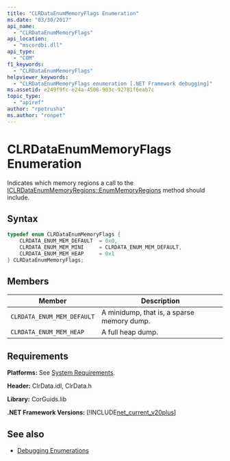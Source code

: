 ```yaml
---
title: "CLRDataEnumMemoryFlags Enumeration"
ms.date: "03/30/2017"
api_name: 
  - "CLRDataEnumMemoryFlags"
api_location: 
  - "mscordbi.dll"
api_type: 
  - "COM"
f1_keywords: 
  - "CLRDataEnumMemoryFlags"
helpviewer_keywords: 
  - "CLRDataEnumMemoryFlags enumeration [.NET Framework debugging]"
ms.assetid: e249f9fc-e24a-4506-903c-92781f6eab7c
topic_type: 
  - "apiref"
author: "rpetrusha"
ms.author: "ronpet"
---
```

# CLRDataEnumMemoryFlags Enumeration
Indicates which memory regions a call to the [ICLRDataEnumMemoryRegions::EnumMemoryRegions](iclrdataenummemoryregions-enummemoryregions-method.md) method should include.  
  
## Syntax  
  
```cpp  
typedef enum CLRDataEnumMemoryFlags {  
    CLRDATA_ENUM_MEM_DEFAULT  = 0x0,  
    CLRDATA_ENUM_MEM_MINI     = CLRDATA_ENUM_MEM_DEFAULT,  
    CLRDATA_ENUM_MEM_HEAP     = 0x1  
} CLRDataEnumMemoryFlags;  
```  
  
## Members  
  
|Member|Description|  
|------------|-----------------|  
|`CLRDATA_ENUM_MEM_DEFAULT`|A minidump, that is, a sparse memory dump.|  
|`CLRDATA_ENUM_MEM_HEAP`|A full heap dump.|  
  
## Requirements  
 **Platforms:** See [System Requirements](../../get-started/system-requirements.md).  
  
 **Header:** ClrData.idl, ClrData.h  
  
 **Library:** CorGuids.lib  
  
 **.NET Framework Versions:** [!INCLUDE[net_current_v20plus](../../../../includes/net-current-v20plus-md.md)]  
  
## See also

- [Debugging Enumerations](debugging-enumerations.md)
